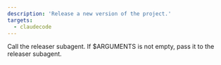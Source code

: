 ```yaml
---
description: 'Release a new version of the project.'
targets:
  - claudecode
---
```


Call the releaser subagent. If $ARGUMENTS is not empty, pass it to the releaser subagent.
